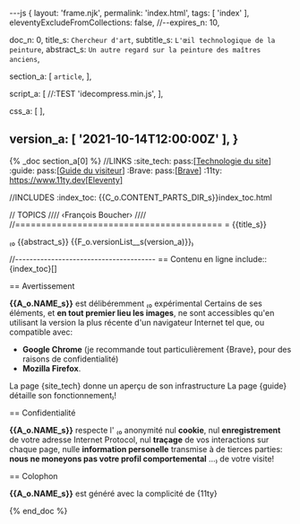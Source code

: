 ---js
{
  layout:    'frame.njk',
  permalink: 'index.html',
  tags:      [ 'index' ],
  eleventyExcludeFromCollections: false,
  //--expires_n: 10,


  doc_n:      0,
  title_s:    `Chercheur d'art`,
  subtitle_s: `L'œil technologique de la peinture`,
  abstract_s: `Un autre regard sur la peinture des maîtres anciens`,

  section_a:
  [
    `article`,
  ],

  script_a:
  [
    //:TEST 'idecompress.min.js',
  ],

  css_a:
  [
  ],

  version_a:
  [
    '2021-10-14T12:00:00Z'
  ],
}
---
{% _doc section_a[0] %}
//LINKS
:site_tech: pass:[<a href=site_tech.html>Technologie du site</a>]
:guide: pass:[<a href=ui_guide.html>Guide du visiteur</a>]
:Brave: pass:[<a href=https://brave.com><bold>Brave</bold></a>]
:11ty: https://www.11ty.dev[Eleventy]

//INCLUDES
:index_toc: {{C_o.CONTENT_PARTS_DIR_s}}index_toc.html

// TOPICS
////
‹François Boucher›
////
//========================================
= {{title_s}}

₍₀ {{abstract_s}}
  {{F_o.versionList__s(version_a)}}₎

//---------------------------------------
== Contenu en ligne
include::{index_toc}[]

== Avertissement

**{{A_o.NAME_s}}** est délibéremment 
₍₀ expérimental
  Certains de ses éléments, et **en tout premier lieu les images**, ne sont accessibles qu'en utilisant la version la plus récente d'un navigateur Internet tel que, ou compatible avec:
  - **Google Chrome** (je recommande tout particulièrement {Brave}, pour des raisons de confidentialité)
  - **Mozilla Firefox**.

  La page {site_tech} donne un aperçu de son infrastructure
  La page {guide} détaille son fonctionnement₎!

== Confidentialité

**{{A_o.NAME_s}}** respecte l'
₍₀ anonymité
  nul **cookie**,
  nul **enregistrement** de votre adresse Internet Protocol,
  nul **traçage** de vos interactions sur chaque page,
  nulle **information personelle** transmise à de tierces parties:
  &nbsp;
  **nous ne moneyons pas votre profil comportemental** &hellip;₎
de votre visite!

== Colophon

**{{A_o.NAME_s}}** est généré avec la complicité de {11ty}

{% end_doc %}
